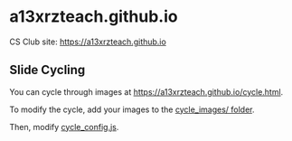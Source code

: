 # a13xrzteach.github.io
CS Club site: https://a13xrzteach.github.io

## Slide Cycling
You can cycle through images at https://a13xrzteach.github.io/cycle.html.

To modify the cycle, add your images to the
[cycle_images/ folder](https://github.com/a13xrzteach/a13xrzteach.github.io/tree/main/cycle_images).

Then, modify
[cycle_config.js](https://github.com/a13xrzteach/a13xrzteach.github.io/blob/main/cycle_config.js).
